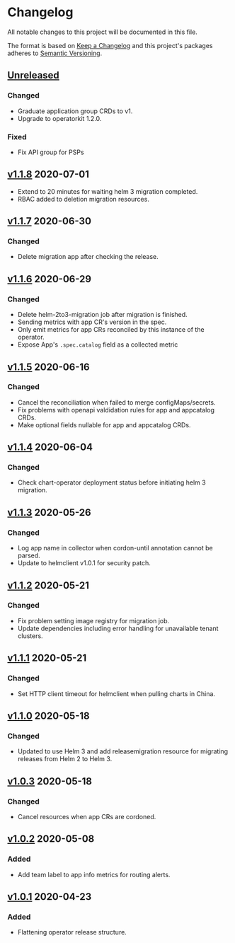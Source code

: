 # Changelog

All notable changes to this project will be documented in this file.

The format is based on [Keep a Changelog](http://keepachangelog.com/en/1.0.0/)
and this project's packages adheres to [Semantic Versioning](http://semver.org/spec/v2.0.0.html).

## [Unreleased]

### Changed

- Graduate application group CRDs to v1.
- Upgrade to operatorkit 1.2.0.

### Fixed

- Fix API group for PSPs

## [v1.1.8] 2020-07-01

- Extend to 20 minutes for waiting helm 3 migration completed.
- RBAC added to deletion migration resources.

## [v1.1.7] 2020-06-30

### Changed

- Delete migration app after checking the release.

## [v1.1.6] 2020-06-29

### Changed

- Delete helm-2to3-migration job after migration is finished.
- Sending metrics with app CR's version in the spec.
- Only emit metrics for app CRs reconciled by this instance of the operator.
- Expose App's `.spec.catalog` field as a collected metric

## [v1.1.5] 2020-06-16

### Changed

- Cancel the reconciliation when failed to merge configMaps/secrets.
- Fix problems with openapi valdidation rules for app and appcatalog CRDs.
- Make optional fields nullable for app and appcatalog CRDs.

## [v1.1.4] 2020-06-04

### Changed

- Check chart-operator deployment status before initiating helm 3 migration.

## [v1.1.3] 2020-05-26

### Changed

- Log app name in collector when cordon-until annotation cannot be parsed.
- Update to helmclient v1.0.1 for security patch.

## [v1.1.2] 2020-05-21

### Changed

- Fix problem setting image registry for migration job.
- Update dependencies including error handling for unavailable tenant clusters.

## [v1.1.1] 2020-05-21

### Changed

- Set HTTP client timeout for helmclient when pulling charts in China.

## [v1.1.0] 2020-05-18

### Changed

- Updated to use Helm 3 and add releasemigration resource for migrating releases
from Helm 2 to Helm 3.

## [v1.0.3] 2020-05-18

### Changed

- Cancel resources when app CRs are cordoned.

## [v1.0.2] 2020-05-08

### Added

- Add team label to app info metrics for routing alerts.

## [v1.0.1] 2020-04-23

### Added

- Flattening operator release structure.

[Unreleased]: https://github.com/giantswarm/app-operator/compare/v1.1.8..HEAD

[v1.1.8]: https://github.com/giantswarm/app-operator/compare/v1.1.7..v1.1.8
[v1.1.7]: https://github.com/giantswarm/app-operator/compare/v1.1.6..v1.1.7
[v1.1.6]: https://github.com/giantswarm/app-operator/compare/v1.1.5..v1.1.6
[v1.1.5]: https://github.com/giantswarm/app-operator/compare/v1.1.4..v1.1.5
[v1.1.4]: https://github.com/giantswarm/app-operator/compare/v1.1.3..v1.1.4
[v1.1.3]: https://github.com/giantswarm/app-operator/compare/v1.1.2..v1.1.3
[v1.1.2]: https://github.com/giantswarm/app-operator/compare/v1.1.1..v1.1.2
[v1.1.1]: https://github.com/giantswarm/app-operator/compare/v1.1.0..v1.1.1
[v1.1.0]: https://github.com/giantswarm/app-operator/compare/v1.0.3..v1.1.0
[v1.0.3]: https://github.com/giantswarm/app-operator/compare/v1.0.2..v1.0.3
[v1.0.2]: https://github.com/giantswarm/app-operator/compare/v1.0.1..v1.0.2
[v1.0.1]: https://github.com/giantswarm/app-operator/releases/tag/v1.0.1
